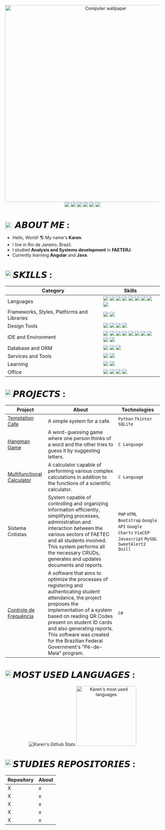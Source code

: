 <div align="center">
  <a href="https://br.pinterest.com/pin/4644405859576740/" target="_blank"><img width="640px" src="https://i.pinimg.com/originals/f9/57/6f/f9576fca9fc8ef79976a1d6327bbe9ae.gif" alt="Computer wallpaper" border="0"></a>
  <br>
  <a href="https://www.linkedin.com/in/KarenKnup/"><img src="https://img.shields.io/badge/linkedin-%230077B5.svg?style=for-the-badge&logo=linkedin&logoColor=white"></a>
  <a href="mailto:contato.karen.knup@gmail.com"><img src="https://img.shields.io/badge/Gmail-D14836?style=for-the-badge&logo=gmail&logoColor=white"></a>
  <a href="https://www.instagram.com/kahlimba/"><img src="https://img.shields.io/badge/Instagram-%23E4405F.svg?style=for-the-badge&logo=Instagram&logoColor=white"></a>
  <a href="https://replit.com/@KarenKnup"><img src="https://img.shields.io/badge/Replit-DD1200?style=for-the-badge&logo=Replit&logoColor=white"></a>
  <a href="https://discord.com/users/958404459241799701"><img src="https://img.shields.io/badge/Discord-%235865F2.svg?style=for-the-badge&logo=discord&logoColor=white"></a>
  <a href="https://steamcommunity.com/id/Kahlimba/"><img src="https://img.shields.io/badge/steam-%23000000.svg?style=for-the-badge&logo=steam&logoColor=white"></a>
  <h1 style="margin-bottom: 0;">  
  <div align="left"><img src="https://i.postimg.cc/bwK9WYzj/07-1.webp" width="25px" style="display:inline-block; vertical-align:middle;"> 𝘼𝘽𝙊𝙐𝙏 𝙈𝙀 :</div>
  </h1>
</div>

<!-- <a href="https://gitlab.com/rlinsdev" rel="nofollow"><img src="https://camo.githubusercontent.com/17581e3e5b3bf01f7bdbd9814308f06fb90a0dca860d4fce29531485278808b8/68747470733a2f2f696d672e736869656c64732e696f2f62616467652f4769744c61622d3333304636333f7374796c653d666f722d7468652d6261646765266c6f676f3d6769746c6162266c6f676f436f6c6f723d7768697465" data-canonical-src="https://img.shields.io/badge/GitLab-330F63?style=for-the-badge&amp;logo=gitlab&amp;logoColor=white" style="max-width: 100%;"></a> --> 
  - Hello, World! 🌎 My name's <strong>Karen</strong>.
  - I live in Rio de Janeiro, Brazil.
  - I studied <strong>Analysis and Systems development</strong> in <strong>FAETERJ</strong>.
  - Currently learning <strong>Angular</strong> and <strong>Java</strong>.

<h1><img src="https://i.postimg.cc/bwK9WYzj/07-1.webp" width="25px">𝙎𝙆𝙄𝙇𝙇𝙎 :</h1>

Category | Skills
---------------------------|-------
Languages | <img src="https://img.shields.io/badge/C-00599C?style=for-the-badge&logo=c&logoColor=white"/> <a href="https://github.com/KarenKnup/HTML-CSS-Javascript"><img src="https://img.shields.io/badge/HTML5-E34F26?style=for-the-badge&logo=html5&logoColor=white" /></a> <a href="https://github.com/KarenKnup/HTML-CSS-Javascript"><img src="https://img.shields.io/badge/JavaScript-323330?style=for-the-badge&logo=javascript&logoColor=F7DF1E"/></a> <a href="https://github.com/KarenKnup/Java"><img src="https://img.shields.io/badge/java-%23ED8B00.svg?style=for-the-badge&logo=openjdk&logoColor=white"/></a> <img src="https://img.shields.io/badge/php-%23777BB4.svg?style=for-the-badge&logo=php&logoColor=white"/> <a href="https://github.com/KarenKnup/Ruby"><img src="https://img.shields.io/badge/ruby-%23CC342D.svg?style=for-the-badge&logo=ruby&logoColor=white"/></a> <a href="https://github.com/KarenKnup/Python"><img src="https://img.shields.io/badge/python-3670A0?style=for-the-badge&logo=python&logoColor=ffdd54"/></a> <a href="https://github.com/KarenKnup/Markdown"><img src="https://img.shields.io/badge/markdown-%23000000.svg?style=for-the-badge&logo=markdown&logoColor=white"/></a> <a href="https://github.com/KarenKnup/C-SHARP"><img src="https://img.shields.io/badge/c%23-%23239120.svg?style=for-the-badge&logo=csharp&logoColor=white"/></a>
Frameworks, Styles, Platforms and Libraries | <a href="https://github.com/KarenKnup/HTML-CSS-Javascript"><img src="https://img.shields.io/badge/css3-%231572B6.svg?style=for-the-badge&logo=css3&logoColor=white"/></a> <img src="https://img.shields.io/badge/bootstrap-%238511FA.svg?style=for-the-badge&logo=bootstrap&logoColor=white"/>
Design Tools | <img src="https://img.shields.io/badge/figma-%23F24E1E.svg?style=for-the-badge&logo=figma&logoColor=white"/> <img src="https://img.shields.io/badge/adobe%20photoshop-%2331A8FF.svg?style=for-the-badge&logo=adobe%20photoshop&logoColor=white"/> <img src="https://img.shields.io/badge/Canva-%2300C4CC.svg?style=for-the-badge&logo=Canva&logoColor=white"/> <img src="https://img.shields.io/badge/Gimp-657D8B?style=for-the-badge&logo=gimp&logoColor=FFFFFF"/>
IDE and Environment | <img src="https://img.shields.io/badge/Eclipse-FE7A16.svg?style=for-the-badge&logo=Eclipse&logoColor=white"/> <img src="https://img.shields.io/badge/Visual%20Studio%20Code-0078d7.svg?style=for-the-badge&logo=visual-studio-code&logoColor=white"/> <img src="https://img.shields.io/badge/Visual%20Studio-5C2D91.svg?style=for-the-badge&logo=visual-studio&logoColor=white"/> <img src="https://img.shields.io/badge/IntelliJIDEA-000000.svg?style=for-the-badge&logo=intellij-idea&logoColor=white"/> <img src="https://img.shields.io/badge/Notepad++-90E59A.svg?style=for-the-badge&logo=notepad%2b%2b&logoColor=black"/> <img src="https://img.shields.io/badge/Replit-DD1200?style=for-the-badge&logo=Replit&logoColor=white"/> <img src="https://img.shields.io/badge/phpstorm-143?style=for-the-badge&logo=phpstorm&logoColor=black&color=black&labelColor=darkorchid"/> <img src="https://img.shields.io/badge/pycharm-143?style=for-the-badge&logo=pycharm&logoColor=black&color=black&labelColor=green"/> <img src="https://img.shields.io/badge/webstorm-143?style=for-the-badge&logo=webstorm&logoColor=white&color=black"/> <img src="https://img.shields.io/badge/CLion-black?style=for-the-badge&logo=clion&logoColor=white"/>
Database and ORM | <img src="https://img.shields.io/badge/mysql-4479A1.svg?style=for-the-badge&logo=mysql&logoColor=white"/> <img src="https://img.shields.io/badge/sqlite-%2307405e.svg?style=for-the-badge&logo=sqlite&logoColor=white"/> <img src="https://img.shields.io/badge/Microsoft%20SQL%20Server-CC2927?style=for-the-badge&logo=microsoft%20sql%20server&logoColor=white"/>
Services and Tools | <img src="https://img.shields.io/badge/github-%23121011.svg?style=for-the-badge&logo=github&logoColor=white"/> <img src="https://img.shields.io/badge/git-%23F05033.svg?style=for-the-badge&logo=git&logoColor=white"/> 
Learning | <img src="https://img.shields.io/badge/Udemy-A435F0?style=for-the-badge&logo=Udemy&logoColor=white"/> <img src="https://img.shields.io/badge/KhanAcademy-%2314BF96.svg?style=for-the-badge&logo=KhanAcademy&logoColor=white"/>
Office | <img src="https://img.shields.io/badge/Microsoft_Word-2B579A?style=for-the-badge&logo=microsoft-word&logoColor=white"/> <img src="https://img.shields.io/badge/Microsoft_PowerPoint-B7472A?style=for-the-badge&logo=microsoft-powerpoint&logoColor=white"/> <img src="https://img.shields.io/badge/Microsoft_Excel-217346?style=for-the-badge&logo=microsoft-excel&logoColor=white"/> <img src="https://img.shields.io/badge/Microsoft_Office-D83B01?style=for-the-badge&logo=microsoft-office&logoColor=white"/>

<h1><img src="https://i.postimg.cc/bwK9WYzj/07-1.webp" width="25px">𝙋𝙍𝙊𝙅𝙀𝘾𝙏𝙎 :</h1>

Project | About | Technologies
--------|-------|--------
<a href="https://github.com/KarenKnup/Temptation-Cafe">Temptation Cafe</a> | A simple system for a cafe.  | `Python` `Tkinter` `SQLite`
<a href="https://github.com/KarenKnup/Hangman-Game">Hangman Game</a> | A word-guessing game where one person thinks of a word and the other tries to guess it by suggesting letters. | `C Language`
<a href="https://github.com/KarenKnup/Multifunctional-Calculator">Multifunctional Calculator</a> | A calculator capable of performing various complex calculations in addition to the functions of a scientific calculator. | `C Language`
Sistema Cotistas| System capable of controlling and organizing information efficiently, simplifying processes, administration and interaction between the various sectors of FAETEC and all students involved. This system performs all the necessary CRUDs, generates and updates documents and reports. | `PHP` `HTML` `Bootstrap` `Google API` `Google Charts` `ViaCEP` `Javascript` `MySQL` `SweetAlert2` `Quill`
<a href="https://www.linkedin.com/posts/karenknup_oii-rede-gostaria-de-compartilhar-activity-7232573538660999169-tgIc?utm_source=share&utm_medium=member_desktop&rcm=ACoAAEK_-T0BWaE0_TxX5sDYeeZVInk7p91gbFs">Controle de Frequência</a> | A software that aims to optimize the processes of registering and authenticating student attendance, the project proposes the implementation of a system based on reading QR Codes present on student ID cards and also generating reports. This software was created for the Brazilian Federal Government's "Pé-de-Meia" program. | `C#`

<h1><img src="https://i.postimg.cc/bwK9WYzj/07-1.webp" width="25px">𝙈𝙊𝙎𝙏 𝙐𝙎𝙀𝘿 𝙇𝘼𝙉𝙂𝙐𝘼𝙂𝙀𝙎 :</h1>

<div align="center">
  <img src="https://github-readme-stats.vercel.app/api?username=KarenKnup&show_icons=true&theme=tokyonight" alt="Karen's Github Stats">
  <img height="195px" src="https://github-readme-stats.vercel.app/api/top-langs/?username=KarenKnup&layout=compact&langs_count=7&theme=tokyonight" alt="Karen's most used languages">
</div>

<h1><img src="https://i.postimg.cc/bwK9WYzj/07-1.webp" width="25px">𝙎𝙏𝙐𝘿𝙄𝙀𝙎 𝙍𝙀𝙋𝙊𝙎𝙄𝙏𝙊𝙍𝙄𝙀𝙎 :</h1>

Repository | About
---------------------------|-------
X | x
X | x
X | x
X | x
X | x
